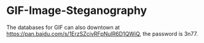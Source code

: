 # GIF-Image-Steganography

The databases for GIF can also downtown at https://pan.baidu.com/s/1ErzSZcivRFpNulR6D1QWiQ, the password is 3n77.
